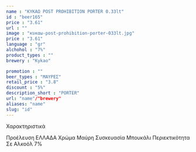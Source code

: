 ```yaml
---
name : "ΚΥΚΑΩ POST PROHIBITION PORTER 0.33lt"
id : "beer165"
price : "3.61"
url : ""
image : "κυκαω-post-prohibition-porter-033lt.jpg"
price : "3.61"
language : "gr"
alchohol : "7%"
product_types : ""
brewery : "Kykao"

promotion : ""
beer_types : "ΜΑΥΡΕΣ"
retail_price : "3.8"
discount : "5%"
description_short : "PORTER"
url: "name"/"brewery"
aliases: "name"
slug: "id"
---
```


Χαρακτηριστικά

Προέλευση
ΕΛΛΑΔΑ
Χρώμα
Μαύρη
Συσκευασία
Μπουκάλι
Περιεκτικότητα Σε Αλκοόλ
7%